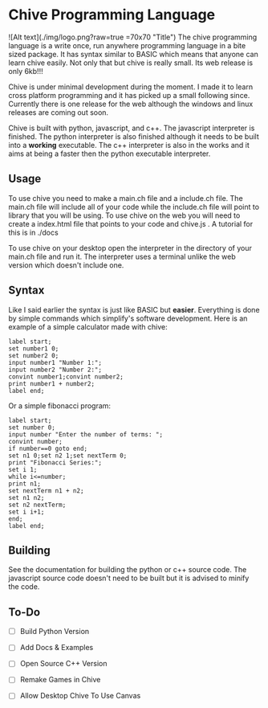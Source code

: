 # Chive Programming Language
![Alt text](./img/logo.png?raw=true =70x70 "Title")
The chive programming language is a write once, run anywhere programming language in a bite sized package. It has syntax similar to BASIC which means that anyone can learn chive easily. Not only that but chive is really small. Its web release is only 6kb!!!

Chive is under minimal development during the moment. I made it to learn cross platform programming and it has picked up a small following since. Currently there is one release for the web although the windows and linux releases are coming out soon. 

Chive is built with python, javascript, and c++. The javascript interpreter is finished. The python interpreter is also finished although it needs to be built into a **working** executable. The c++ interpreter is also in the works and it aims at being a faster then the python executable interpreter.
## Usage
To use chive you need to make a main.ch file and a include.ch file. The main.ch file will include all of your code while the include.ch file will point to library that you will be using. To use chive on the web you will need to create a index.html file that points to your code and chive.js . A tutorial for this is in ./docs

To use chive on your desktop open the interpreter in the directory of your main.ch file and run it. The interpreter uses a terminal unlike the web version which doesn't include one.

## Syntax
Like I said earlier the syntax is just like BASIC but **easier**. Everything is done by simple commands which simplify's software development. Here is an example of a simple calculator made with chive:

    label start;
    set number1 0;
    set number2 0;
    input number1 "Number 1:";
    input number2 "Number 2:";
    convint number1;convint number2;
    print number1 + number2;
    label end;
Or a simple fibonacci program:

    label start;
    set number 0;
    input number "Enter the number of terms: ";
    convint number;
    if number==0 goto end;
    set n1 0;set n2 1;set nextTerm 0;
    print "Fibonacci Series:";
    set i 1;
    while i<=number;
    print n1;
    set nextTerm n1 + n2;
    set n1 n2;
    set n2 nextTerm;
    set i i+1;
    end;
    label end;


## Building

See the documentation for building the python or c++ source code. The javascript source code doesn't need to be built but it is advised to minify the code.
## To-Do

 - [ ] Build Python Version
 - [ ] Add Docs & Examples
 - [ ] Open Source C++ Version
 - [ ] Remake Games in Chive
 - [ ] Allow Desktop Chive To Use Canvas

